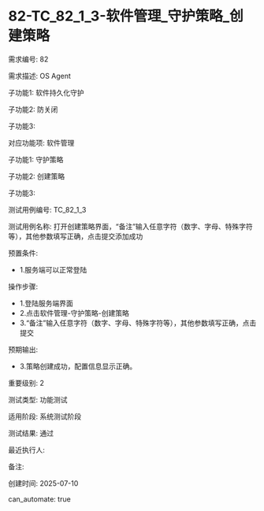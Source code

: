 # 82-TC_82_1_3-软件管理_守护策略_创建策略

需求编号: 82

需求描述: OS Agent

子功能1: 软件持久化守护

子功能2: 防关闭

子功能3: 


对应功能项: 软件管理

子功能1: 守护策略

子功能2: 创建策略

子功能3: 


测试用例编号: TC_82_1_3

测试用例名称: 打开创建策略界面，“备注”输入任意字符（数字、字母、特殊字符等），其他参数填写正确，点击提交添加成功

预置条件:
- 1.服务端可以正常登陆

操作步骤:
- 1.登陆服务端界面
- 2.点击软件管理-守护策略-创建策略
- 3.“备注”输入任意字符（数字、字母、特殊字符等），其他参数填写正确，点击提交

预期输出:
- 3.策略创建成功，配置信息显示正确。

重要级别: 2

测试类型: 功能测试

适用阶段: 系统测试阶段

测试结果: 通过

最近执行人: 

备注: 

创建时间: 2025-07-10

can_automate: true
